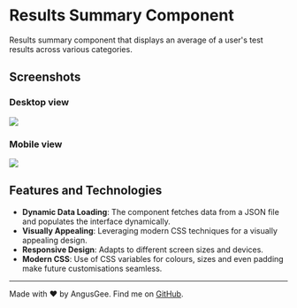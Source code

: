 # Results Summary Component

Results summary component that displays an average of a user's test results across various categories.

## Screenshots

### Desktop view

![](./assets/images/screenshot.)

### Mobile view

![](./assets/images/screenshot-mob.)

## Features and Technologies

- **Dynamic Data Loading**: The component fetches data from a JSON file and populates the interface dynamically.
- **Visually Appealing**: Leveraging modern CSS techniques for a visually appealing design.
- **Responsive Design**: Adapts to different screen sizes and devices.
- **Modern CSS**: Use of CSS variables for colours, sizes and even padding make future customisations seamless.

---

Made with ❤️ by AngusGee. Find me on [GitHub](https://github.com/AngusGee).
